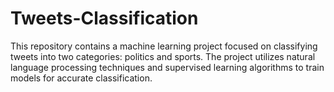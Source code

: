 # Tweets-Classification
This repository contains a machine learning project focused on classifying tweets into two categories: politics and sports. The project utilizes natural language processing techniques and supervised learning algorithms to train models for accurate classification.
